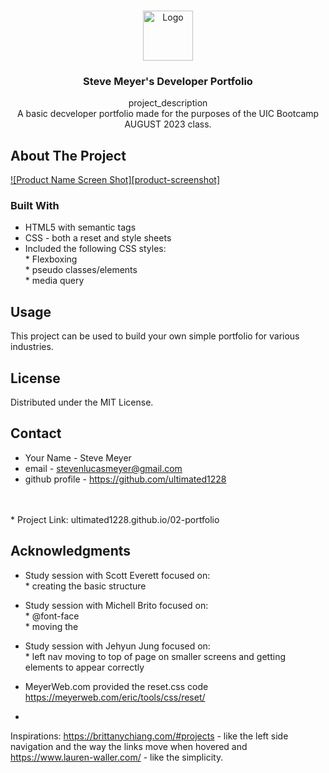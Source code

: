 <!-- Improved compatibility of back to top link: See: https://github.com/othneildrew/Best-README-Template/pull/73 -->
<a name="readme-top"></a>

<!-- PROJECT LOGO -->
<br />
<div align="center">
  <a href="https://github.com/github_username/repo_name">
    <img src="images/logo.png" alt="Logo" width="80" height="80">
  </a>

<h3 align="center">Steve Meyer's Developer Portfolio</h3>

  <p align="center">
    project_description
    <br />
    A basic decveloper portfolio made for the purposes of the UIC Bootcamp AUGUST 2023 class.
  </p>
</div>




<!-- ABOUT THE PROJECT -->
## About The Project

[![Product Name Screen Shot][product-screenshot]](https://example.com)



### Built With

* HTML5 with semantic tags
* CSS - both a reset and style sheets
* Included the following CSS styles:
<br margin-left= 10px> * Flexboxing
<br margin-left= 10px> * pseudo classes/elements
<br margin-left= 10px> * media query

<!-- GETTING STARTED -->


<!-- USAGE EXAMPLES -->
## Usage

This project can be used to build your own simple portfolio for various industries. 


<!-- LICENSE -->
## License

Distributed under the MIT License.



<!-- CONTACT -->
## Contact

* Your Name - Steve Meyer
* email - stevenlucasmeyer@gmail.com
* github profile - <a href=https://github.com/ultimated1228 target=_blank>https://github.com/ultimated1228</a>
<br>
<br>
* Project Link: ultimated1228.github.io/02-portfolio



<!-- ACKNOWLEDGMENTS -->
## Acknowledgments

* Study session with Scott Everett focused on: 
<br margin-left= 10px> * creating the basic structure

* Study session with Michell Brito focused on: 
<br margin-left= 10px> * @font-face
<br margin-left= 10px> * moving the 

* Study session with Jehyun Jung focused on: 
<br margin-left= 10px> * left nav moving to top of page on smaller screens and getting elements to appear correctly


* MeyerWeb.com provided the reset.css code <a href=https://meyerweb.com/eric/tools/css/reset/ target=_blank>https://meyerweb.com/eric/tools/css/reset/</a>
* []()



Inspirations:
https://brittanychiang.com/#projects - like the left side navigation and the way the links move when hovered and 
https://www.lauren-waller.com/ - like the simplicity.
